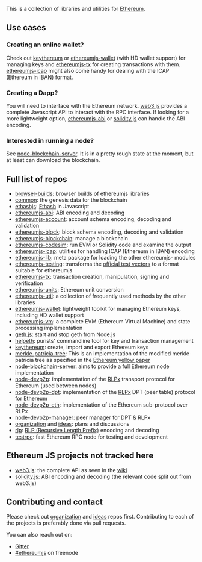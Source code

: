 This is a collection of libraries and utilities for [Ethereum](https://ethereum.org).

## Use cases

### Creating an online wallet?

Check out [keythereum](https://github.com/ethereumjs/keythereum) or [ethereumjs-wallet](https://github.com/axic/ethereumjs-wallet) (with HD wallet support) for managing keys and [ethereumjs-tx](https://github.com/ethereumjs/ethereumjs-tx) for creating transactions with them.
[ethereumjs-icap](https://github.com/ethereumjs/ethereumjs-icap) might also come handy for dealing with the ICAP (Ethereum in IBAN) format.

### Creating a Dapp?

You will need to interface with the Ethereum network. [web3.js](https://github.com/ethereum/web3.js) provides a complete Javascript API to interact with the RPC interface. If looking for a more lightweight option, [ethereumjs-abi](https://github.com/ethereumjs/ethereumjs-abi) or [solidity.js](https://github.com/ethereumjs/solidity.js) can handle the ABI encoding.

### Interested in running a node?

See [node-blockchain-server](https://github.com/ethereumjs/node-blockchain-server). It is in a pretty rough state at the moment, but at least can download the blockchain.

## Full list of repos

* [browser-builds](https://github.com/ethereumjs/browser-builds): browser builds of ethereumjs libraries
* [common](https://github.com/ethereumjs/common): the genesis data for the blockchain
* [ethashjs](https://github.com/ethereumjs/ethashjs): [Ethash](https://github.com/ethereum/wiki/wiki/Ethash) in Javascript
* [ethereumjs-abi](https://github.com/ethereumjs/ethereumjs-abi): ABI encoding and decoding
* [ethereumjs-account](https://github.com/ethereumjs/ethereumjs-account): account schema encoding, decoding and validation
* [ethereumjs-block](https://github.com/ethereumjs/ethereumjs-block): block schema encoding, decoding and validation
* [ethereumjs-blockchain](https://github.com/ethereumjs/ethereumjs-blockchain): manage a blockchain
* [ethereumjs-codesim](https://github.com/axic/ethereumjs-codesim): run EVM or Solidity code and examine the output
* [ethereumjs-icap](https://github.com/ethereumjs/ethreumjs-icap): utilities for handling ICAP (Ethereum in IBAN) encoding
* [ethereumjs-lib](https://github.com/ethereumjs/ethereumjs-lib): meta package for loading the other ethereumjs- modules
* [ethereumjs-testing](https://github.com/ethereumjs/ethereumjs-testing): transforms the [official test vectors](https://github.com/ethereum/tests) to a format suitable for ethereumjs
* [ethereumjs-tx](https://github.com/ethereumjs/ethereumjs-tx): transaction creation, manipulation, signing and verification
* [ethereumjs-units](https://github.com/ethereumjs/ethereumjs-units): Ethereum unit conversion
* [ethereumjs-util](https://github.com/ethereumjs/ethereumjs-util): a collection of frequently used methods by the other libraries
* [ethereumjs-wallet](https://github.com/axic/ethereumjs-wallet): lightweight toolkit for managing Ethereum keys, including HD wallet support
* [ethereumjs-vm](https://github.com/ethereumjs/ethereumjs-vm): a complete EVM (Ethereum Virtual Machine) and state processing implementation
* [geth.js](https://github.com/ethereumjs/geth.js): start and stop geth from Node.js
* [helpeth](https://github.com/ethereumjs/helpeth): purists' commandline tool for key and transaction management
* [keythereum](https://github.com/ethereumjs/keythereum): create, import and export Ethereum keys
* [merkle-patricia-tree](https://github.com/ethereumjs/merkle-patricia-tree): This is an implementation of the modified merkle patricia tree as specified in the [Ethereum yellow paper](http://gavwood.com/Paper.pdf)
* [node-blockchain-server](https://github.com/ethereumjs/node-blockchain-server): aims to provide a full Ethereum node implementation
* [node-devp2p](https://github.com/ethereumjs/node-devp2p): implementation of the [RLPx](https://github.com/ethereum/devp2p/blob/master/rlpx.md) transport protocol for Ethereum (used between nodes)
* [node-devp2p-dpt](https://github.com/ethereumjs/node-devp2p-dpt): implementation of the [RLPx](https://github.com/ethereum/devp2p/blob/master/rlpx.md) DPT (peer table) protocol for Ethereum
* [node-devp2p-eth](https://github.com/ethereumjs/node-devp2p-eth): implementation of the Ethereum sub-protocol over RLPx
* [node-devp2p-manager](https://github.com/ethereumjs/node-devp2p-manager): peer manager for DPT & RLPx
* [organization](https://github.com/ethereumjs/organization) and [ideas](https://github.com/ethereumjs/ideas): plans and discussions
* [rlp](https://github.com/ethereumjs/rlp): [RLP (Recursive Length Prefix)](https://github.com/ethereum/wiki/wiki/RLP) encoding and decoding
* [testrpc](https://github.com/ethereumjs/testrpc): fast Ethereum RPC node for testing and development


## Ethereum JS projects not tracked here
* [web3.js](https://github.com/ethereum/web3.js): the complete API as seen in the [wiki](https://github.com/ethereum/wiki/wiki/JavaScript-API)
* [solidity.js](https://github.com/ethereum/solidity.js): ABI encoding and decoding (the relevant code split out from web3.js)

## Contributing and contact

Please check out [organization](https://github.com/ethereumjs/organization) and [ideas](https://github.com/ethereumjs/ideas) repos first.  Contributing to each of the projects is preferably done via pull requests.

You can also reach out on:
* [Gitter](https://gitter.im/ethereum/ethereumjs-lib)
* [#ethereumjs](https://webchat.freenode.net/?channels=ethereumjs) on freenode